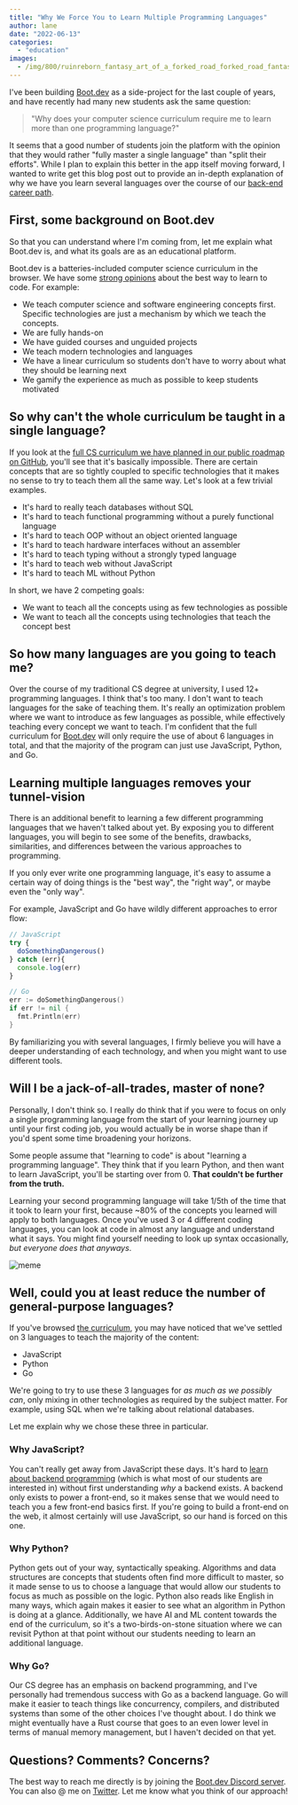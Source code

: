 ```yaml
---
title: "Why We Force You to Learn Multiple Programming Languages"
author: lane
date: "2022-06-13"
categories: 
  - "education"
images:
  - /img/800/ruinreborn_fantasy_art_of_a_forked_road_forked_road_fantasy_a_1333dfc7-8d50-4e4b-a1b7-f23f70518345_3.png.webp
---
```


I've been building [Boot.dev](https://www.boot.dev) as a side-project for the last couple of years, and have recently had many new students ask the same question:

> "Why does your computer science curriculum require me to learn more than one programming language?"

It seems that a good number of students join the platform with the opinion that they would rather "fully master a single language" than "split their efforts". While I plan to explain this better in the app itself moving forward, I wanted to write get this blog post out to provide an in-depth explanation of why we have you learn several languages over the course of our [back-end career path](https://www.boot.dev/tracks/backend).

## First, some background on Boot.dev

So that you can understand where I'm coming from, let me explain what Boot.dev is, and what its goals are as an educational platform.

Boot.dev is a batteries-included computer science curriculum in the browser. We have some [strong opinions](/about) about the best way to learn to code. For example:

* We teach computer science and software engineering concepts first. Specific technologies are just a mechanism by which we teach the concepts.
* We are fully hands-on
* We have guided courses and unguided projects
* We teach modern technologies and languages
* We have a linear curriculum so students don't have to worry about what they should be learning next
* We gamify the experience as much as possible to keep students motivated

## So why can't the whole curriculum be taught in a single language?

If you look at the [full CS curriculum we have planned in our public roadmap on GitHub](https://github.com/bootdotdev/curriculum), you'll see that it's basically impossible. There are certain concepts that are so tightly coupled to specific technologies that it makes no sense to try to teach them all the same way. Let's look at a few trivial examples.

* It's hard to really teach databases without SQL
* It's hard to teach functional programming without a purely functional language
* It's hard to teach OOP without an object oriented language
* It's hard to teach hardware interfaces without an assembler
* It's hard to teach typing without a strongly typed language
* It's hard to teach web without JavaScript
* It's hard to teach ML without Python

In short, we have 2 competing goals:

* We want to teach all the concepts using as few technologies as possible
* We want to teach all the concepts using technologies that teach the concept best

## So how many languages are you going to teach me?

Over the course of my traditional CS degree at university, I used 12+ programming languages. I think that's too many. I don't want to teach languages for the sake of teaching them. It's really an optimization problem where we want to introduce as few languages as possible, while effectively teaching every concept we want to teach. I'm confident that the full curriculum for [Boot.dev](https://www.boot.dev) will only require the use of about 6 languages in total, and that the majority of the program can just use JavaScript, Python, and Go.

## Learning multiple languages removes your tunnel-vision

There is an additional benefit to learning a few different programming languages that we haven't talked about yet. By exposing you to different languages, you will begin to see some of the benefits, drawbacks, similarities, and differences between the various approaches to programming.

If you only ever write one programming language, it's easy to assume a certain way of doing things is the "best way", the "right way", or maybe even the "only way".

For example, JavaScript and Go have wildly different approaches to error flow:

```javascript
// JavaScript
try {
  doSomethingDangerous()
} catch (err){
  console.log(err)
}
```

```go
// Go
err := doSomethingDangerous()
if err != nil {
  fmt.Println(err)
}
```

By familiarizing you with several languages, I firmly believe you will have a deeper understanding of each technology, and when you might want to use different tools.

## Will I be a jack-of-all-trades, master of none?

Personally, I don't think so. I really do think that if you were to focus on only a single programming language from the start of your learning journey up until your first coding job, you would actually be in worse shape than if you'd spent some time broadening your horizons.

Some people assume that "learning to code" is about "learning a programming language". They think that if you learn Python, and then want to learn JavaScript, you'll be starting over from 0. **That couldn't be further from the truth.**

Learning your second programming language will take 1/5th of the time that it took to learn your first, because ~80% of the concepts you learned will apply to both languages. Once you've used 3 or 4 different coding languages, you can look at code in almost any language and understand what it says. You might find yourself needing to look up syntax occasionally, *but everyone does that anyways*.

![meme](/img/800/fd066e1554c9a78bc499d06840e7dd02.png.webp)

## Well, could you at least reduce the number of general-purpose languages?

If you've browsed [the curriculum](https://github.com/bootdotdev/curriculum), you may have noticed that we've settled on 3 languages to teach the majority of the content:

* JavaScript
* Python
* Go

We're going to try to use these 3 languages for *as much as we possibly can*, only mixing in other technologies as required by the subject matter. For example, using SQL when we're talking about relational databases.

Let me explain why we chose these three in particular.

### Why JavaScript?

You can't really get away from JavaScript these days. It's hard to [learn about backend programming](/backend/become-backend-developer/) (which is what most of our students are interested in) without first understanding *why* a backend exists. A backend only exists to power a front-end, so it makes sense that we would need to teach you a few front-end basics first. If you're going to build a front-end on the web, it almost certainly will use JavaScript, so our hand is forced on this one.

### Why Python?

Python gets out of your way, syntactically speaking. Algorithms and data structures are concepts that students often find more difficult to master, so it made sense to us to choose a language that would allow our students to focus as much as possible on the logic. Python also reads like English in many ways, which again makes it easier to see what an algorithm in Python is doing at a glance. Additionally, we have AI and ML content towards the end of the curriculum, so it's a two-birds-on-stone situation where we can revisit Python at that point without our students needing to learn an additional language.

### Why Go?

Our CS degree has an emphasis on backend programming, and I've personally had tremendous success with Go as a backend language. Go will make it easier to teach things like concurrency, compilers, and distributed systems than some of the other choices I've thought about. I do think we might eventually have a Rust course that goes to an even lower level in terms of manual memory management, but I haven't decided on that yet.

## Questions? Comments? Concerns?

The best way to reach me directly is by joining the [Boot.dev Discord server](https://discord.gg/EEkFwbv). You can also @ me on [Twitter](https://twitter.com/wagslane). Let me know what you think of our approach!
